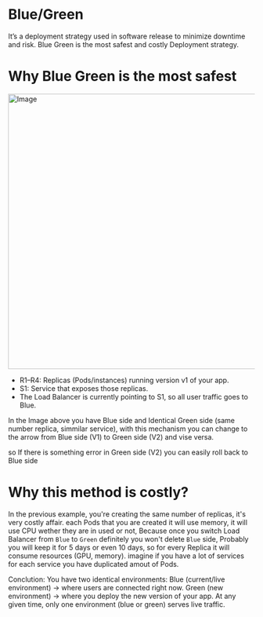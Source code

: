 # Blue/Green 
It’s a deployment strategy used in software release to minimize downtime and risk. Blue Green is the most safest and costly Deployment strategy.

# Why Blue Green is the most safest

<img width="798" height="561" alt="Image" src="https://github.com/user-attachments/assets/e78ce11d-f141-4106-9490-e0c7922a5652" />

- R1–R4: Replicas (Pods/instances) running version v1 of your app.
- S1: Service that exposes those replicas.
- The Load Balancer is currently pointing to S1, so all user traffic goes to Blue.

In the Image above you have Blue side and Identical Green side (same number replica, simmilar service), with this mechanism you can change to the arrow from Blue side (V1) to Green side (V2) and vise versa. 

so If there is something error in Green side (V2) you can easily roll back to Blue side 

# Why this method is costly?
In the previous example, you're creating the same number of replicas, it's very costly affair. each Pods that you are created it will use memory, it will use CPU wether they are in used or not, Because once you switch Load Balancer from ``Blue`` to ``Green`` definitely you won't delete ``Blue`` side, Probably you will keep it for 5 days or even 10 days, so for every Replica it will consume resources (GPU, memory). imagine if you have a lot of services for each service you have duplicated amout of Pods.

Conclution:
You have two identical environments:
Blue (current/live environment) → where users are connected right now. Green (new environment) → where you deploy the new version of your app. At any given time, only one environment (blue or green) serves live traffic.

